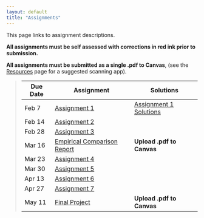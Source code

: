 ```yaml
---
layout: default
title: "Assignments"
---
```


This page links to assignment descriptions.

**All assignments must be self assessed with corrections in red ink prior to submission.**

**All assignments must be submitted as a single .pdf to Canvas**, (see the [Resources](../resources.html) page for a suggested scanning app).

> Due Date |                Assignment                                | Solutions                                               |
> -------- | -------------------------------------------------------- | ------------------------------------------------------- |
> Feb 7    | [Assignment 1](../assign/assign01.html)                  | [Assignment 1 Solutions](../assign/sol/assign01sol.pdf) |
> Feb 14   | [Assignment 2](../assign/assign02.html)                  |  |
> Feb 28   | [Assignment 3](../assign/assign03.html)                  |  |
> Mar 16   | [Empirical Comparison Report](../assign/emp_comp.html)   | **Upload .pdf to Canvas** |
> Mar 23   | [Assignment 4](../assign/assign04.html)                  |  |
> Mar 30   | [Assignment 5](../assign/assign05.html)                  |  |
> Apr 13   | [Assignment 6](../assign/assign06.html)                  |  |
> Apr 27   | [Assignment 7](../assign/assign07.html)                  |  |
> May 11   | [Final Project](../assign/finalproj.html)                | **Upload .pdf to Canvas** |
